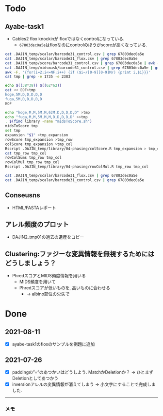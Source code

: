 # Todo

## Ayabe-task1

+ Cables2 flox knockinが floxではなくcontrolになっている.
  + `67803dec0a5e`はfloxなのにcontrolのほうがscoreが高くなっている.

```bash
cat .DAJIN_temp/scalar/barcode31_control.csv | grep 67803dec0a5e
cat .DAJIN_temp/scalar/barcode31_flox.csv | grep 67803dec0a5e
cat .DAJIN_temp/score/barcode31_control.csv | grep 67803dec0a5e | awk -F, '{while(i!=(NF-1)/3) print i,$(i++)}' > tmp
cat .DAJIN_temp/midsmask/barcode31_control.csv | grep 67803dec0a5e | grep [0-9][0-9] |
awk -F, '{for(i=2;i<=NF;i++) {if ($i~/[0-9][0-9]M/) {print i,$i}}}'
cat tmp | grep -e 1735 -e 2383

echo $((38*38)) $((62*62))
cat << EOF>tmp
hoge,5M,D,D,D,D,D
fuga,5M,D,D,D,D,D
EOF

echo "hoge,M,M,5M,M,62M,D,D,D,D,D" >tmp
echo "fuga,M,M,5M,M,M,D,D,D,D,D" >>tmp
. $(find library -name "midsToScore.sh")
midsToScore tmp
set tmp
expansion "$1" >tmp_expansion
rowScore tmp_expansion >tmp_row
colScore tmp_expansion >tmp_col
Rscript .DAJIN_temp/library/04-phasing/colScore.R tmp_expansion > tmp_col
cat tmp_row tmp_col
rowColSums tmp_row tmp_col
rowColMul tmp_row tmp_col
Rscript .DAJIN_temp/library/04-phasing/rowColMul.R tmp_row tmp_col

cat .DAJIN_temp/scalar/barcode31_flox.csv | grep 67803dec0a5e
cat .DAJIN_temp/scalar/barcode31_control.csv | grep 67803dec0a5e
```

## Conseusns
+ HTML/FASTAレポート

## アレル頻度のプロット
+ DAJIN2_tmp01の過去の遺産をコピー

## Clustering:ファジーな変異情報を無視するためにはどうしましょう？
+ PhredスコアとMIDS頻度情報を用いる
  + MIDS頻度を用いて
  + Phredスコアが低いものを, 高いものに合わせる
    + → albino部位の欠失で

# Done

## 2021-08-11
+ [x] ayabe-task1のfloxのサンプルを例題に追加

## 2021-07-26
+ [x] paddingの”=”のあつかいはどうしよう. MatchかDeletionか？ → ひとまずDeletionとしてあつかう
+ [x] inversionアレルの変異情報が消えてしまう → 小文字にすることで完成しました. 

---

### メモ
